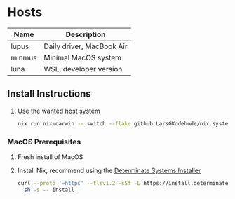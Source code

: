 # Hosts

| Name     | Description               |
| -------- | ------------------------- |
| lupus    | Daily driver, MacBook Air |
| minmus   | Minimal MacOS system      |
| luna     | WSL, developer version    |

## Install Instructions

1. Use the wanted host system

    ```sh
    nix run nix-darwin -- switch --flake github:LarsGKodehode/nix.system#<host-system>
    ```

### MacOS Prerequisites

1. Fresh install of MacOS
2. Install Nix, recommend using the [Determinate Systems Installer](https://github.com/DeterminateSystems/nix-installer?tab=readme-ov-file#determinate-nix-installer)

    ```sh
    curl --proto '=https' --tlsv1.2 -sSf -L https://install.determinate.systems/nix | \
      sh -s -- install
    ```

